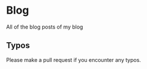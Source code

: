 # Blog

All of the blog posts of my blog

## Typos

Please make a pull request if you encounter any typos.
